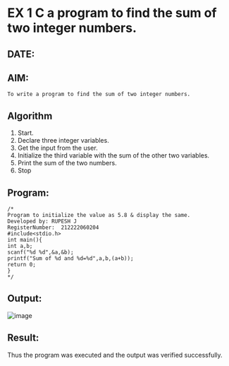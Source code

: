 # EX 1 C a program to find the sum of two integer numbers.
## DATE:
## AIM:
    To write a program to find the sum of two integer numbers.

## Algorithm

1. Start.
2. Declare three integer variables.
3. Get the input from the user.
4. Initialize the third variable with the sum of the other two variables.
5. Print the sum of the two numbers.
6. Stop

## Program:
```
/*
Program to initialize the value as 5.8 & display the same.
Developed by: RUPESH J
RegisterNumber:  212222060204
#include<stdio.h>
int main(){
int a,b;
scanf("%d %d",&a,&b);
printf("Sum of %d and %d=%d",a,b,(a+b));
return 0;
}
*/
```

## Output:
![image](https://github.com/user-attachments/assets/d29ff570-7c69-489a-8bbe-8828f4fca9f4)



## Result:
Thus the program was executed and the output was verified successfully.
